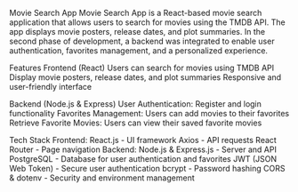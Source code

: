 Movie Search App
Movie Search App is a React-based movie search application that allows users to search for movies using the TMDB API. The app displays movie posters, release dates, and plot summaries. In the second phase of development, a backend was integrated to enable user authentication, favorites management, and a personalized experience.

Features
Frontend (React)
Users can search for movies using TMDB API
Display movie posters, release dates, and plot summaries
Responsive and user-friendly interface

Backend (Node.js & Express)
User Authentication: Register and login functionality
Favorites Management: Users can add movies to their favorites
Retrieve Favorite Movies: Users can view their saved favorite movies

Tech Stack
Frontend:
React.js - UI framework
Axios - API requests
React Router - Page navigation
Backend:
Node.js & Express.js - Server and API
PostgreSQL - Database for user authentication and favorites
JWT (JSON Web Token) - Secure user authentication
bcrypt - Password hashing
CORS & dotenv - Security and environment management



